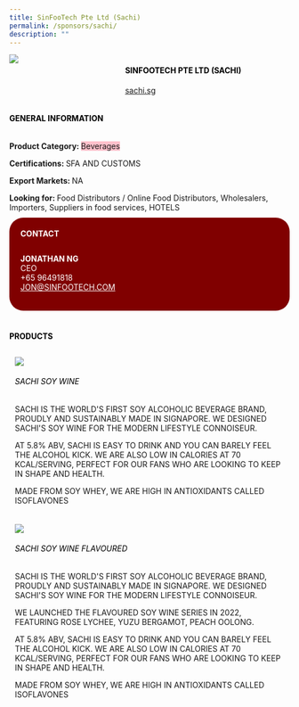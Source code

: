 ```yaml
---
title: SinFooTech Pte Ltd (Sachi)
permalink: /sponsors/sachi/
description: ""
---
```

<head>
	<div class="flex-paragraph">
		<!--hi there! this is a comment and will provide you with instructional guides-->
		<!--insert booth number here!-->
		<p style="text-transform: uppercase"></p></div>
			<div class="flex-container" style="display: flex; flex-wrap: wrap;">
				<!--insert DOWNLOAD link of company logo between the " marks!-->
			<div class="card sgds" style="flex: 1 1 40%; display: block;"><img src="https://drive.google.com/u/0/uc?id=1Ua6FJRfdGWbh4oTEGd5WJQ50W6GxCupc&export=download"></div>
	<div class="card-sgds" style="flex: 1 1 58%; display: block; margin-left: 3px">
		<h4 style="text-transform: uppercase; color: black;"><!--insert the exhibitor's name between the <b> tags here--><b>SinFooTech Pte Ltd (Sachi)</b></h4><!--insert the exhibitor's description between the <p> tags here-->
		<!--insert the exhibitor's website link, making sure there is "https:// www." present please. make sure the entire https link goes in between the " marks-->
		<p><a href="https://sachi.sg" target="_blank"><!--insert the www website link here (no need for https)-->sachi.sg</a></p>
	</div>
</div>
</head>

<body>
	<h4 style="text-transform: uppercase; color: black;"><b>General Information</b></h4>
		<div class="flex-container" style="display: flex; flex-wrap: wrap;">
			<div class="card sgds" style="flex: 1 1 65%; display: block; align-self: stretch">
			<div class="flex-paragraph">
			<p><b>Product Category: </b><span style=" background-color: pink; border-radius: 10 px;"><!--insert the exhibitor's pdt cat between the <p> tags here-->Beverages</span></p> 
				<p><b>Certifications: </b><!--insert all the exhibitor's certifications between the </b> and </p> here-->SFA AND CUSTOMS</p>
			<p><b>Export Markets: </b><!--insert all the exhibitor's export markets between the </b> and </p> here-->NA</p>
			<p style="margin-bottom: 10px;"><b>Looking for: </b><!--insert all the exhibitor's potential business partners between the </b> and </p> here-->Food Distributors / Online Food Distributors, Wholesalers, Importers, Suppliers in food services, HOTELS</p>
			</div>
		</div>
		<div class="card sgds" style="flex: 1 1 35%; padding: 10px; display: block; background-color: maroon; border-radius: 25px; align-self: center;">
		<h4 style="color: white; margin-top: 10px; margin-left: 10px;">CONTACT</h4>
		<div class="flex-paragraph">
			<!--replace with exhibitor's: -->
			<p style="padding: 10px; color: white;"><b><!-- POC name-->JONATHAN NG</b><br><!-- designation-->CEO<br><!--contact number-->+65 96491818<br><!-- for linking purposes, insert their email after "mailto:"...--><a href="mailto:JON@SINFOOTECH.COM" style="color: white;"><!--...and also include the display email before </a> here-->JON@SINFOOTECH.COM</a></p>
		</div>
			</div>
		</div>
	<br>
		<h4 style="text-transform: uppercase; color: black;"><b>products</b></h4>
<div style="display: flex; flex-wrap: wrap;">
  <div class="card sgds" style="flex: 1 1 47%; margin: 10px; display: block;"><!--insert the exhibitor's DOWNLOAD image for product between the " marks here-->
	<div class="flex-image" style="display: block;"><img src="https://drive.google.com/u/0/uc?id=1TSuV2TYt1o9lDvd57esaPANXXSsLpmYX&export=download"></div>
	<div class="flex-paragraph">
		<h6 style="text-transform: uppercase; color: black;"><!--insert product name before </h6> and product description after <p>-->SACHI SOY WINE</h6><p>SACHI IS THE WORLD'S FIRST SOY ALCOHOLIC BEVERAGE BRAND, PROUDLY AND SUSTAINABLY MADE IN SIGNAPORE.
WE DESIGNED SACHI'S SOY WINE FOR THE MODERN LIFESTYLE CONNOISEUR.

AT 5.8% ABV, SACHI IS EASY TO DRINK AND YOU CAN BARELY FEEL THE ALCOHOL KICK.
WE ARE ALSO LOW IN CALORIES AT 70 KCAL/SERVING, PERFECT FOR OUR FANS WHO ARE LOOKING TO KEEP IN SHAPE AND HEALTH.

MADE FROM SOY WHEY, WE ARE HIGH IN ANTIOXIDANTS CALLED ISOFLAVONES</p></div>
	</div>
		<div class="card sgds" style="flex: 1 1 47%; margin: 10px; display: block;">
		<div class="flex-image" style="display: block;"><img src="https://drive.google.com/u/0/uc?id=1l97akfRdgUxLGAU6fqle_jFYgLUaBt8y&export=download"></div>
	<div class="flex-paragraph">
		<h6 style="text-transform: uppercase; color: black;">SACHI SOY WINE FLAVOURED</h6>
		<p>SACHI IS THE WORLD'S FIRST SOY ALCOHOLIC BEVERAGE BRAND, PROUDLY AND SUSTAINABLY MADE IN SIGNAPORE.
WE DESIGNED SACHI'S SOY WINE FOR THE MODERN LIFESTYLE CONNOISEUR.

WE LAUNCHED THE FLAVOURED SOY WINE SERIES IN 2022, FEATURING ROSE LYCHEE, YUZU BERGAMOT, PEACH OOLONG.

AT 5.8% ABV, SACHI IS EASY TO DRINK AND YOU CAN BARELY FEEL THE ALCOHOL KICK.
WE ARE ALSO LOW IN CALORIES AT 70 KCAL/SERVING, PERFECT FOR OUR FANS WHO ARE LOOKING TO KEEP IN SHAPE AND HEALTH.

MADE FROM SOY WHEY, WE ARE HIGH IN ANTIOXIDANTS CALLED ISOFLAVONES</p></div>
	</div>
	<!--don't delete these 2 tags. double check how the layout looks on the right too and lemme know if there are any problems! thank u so much for ur hardwork!-->
	</div>
</body>